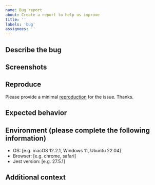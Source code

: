 ```yaml
---
name: Bug report
about: Create a report to help us improve
title: ''
labels: 'bug'
assignees: ''
---
```


<!--
 Thank you for very much for reporting an issue. Please help to fill in as much as possible for us to have a better context. We welcome you open a PR to fix the issue as well. If you would like to do so. Please add a comment then we will guide you on how to contribute by fixing the issue.
-->

## Describe the bug

<!-- A clear and concise description of what the bug is. -->

## Screenshots

<!-- If applicable, add screenshots to help explain your problem. -->

## Reproduce

<!--
It's extremely important to provide a way to reproduce the bug. A reproducible repository is preferred.
If this source code is private, please consider to mask sensitive code and extract a minimum of code that reproduces the bug.
Without a reproduction, it's likely that it takes a very long time or the bug will not be fixed.
-->

Please provide a minimal [reproduction](https://stackoverflow.com/help/minimal-reproducible-example) for the issue. Thanks.

## Expected behavior

<!-- A clear and concise description of what you expected to happen. -->

## Environment (please complete the following information)

- OS: [e.g. macOS 12.2.1, Windows 11, Ubuntu 22.04]
- Browser: [e.g. chrome, safari]
- Jest version: [e.g. 27.5.1]

## Additional context

<!-- Add any other context about the problem here. -->

<!--
  Last but not least, if we merged a PR to resolve your issue, we would love to credit you by adding you to contributors (https://github.com/KotonoSora/date-utils/blob/master/CONTRIBUTING.md).
  Usually, we will remember to do that. But sometimes, we forget. Simply ask us to do that if the corresponding PR get merged after 2 days and we still don't have you in the contributors list.
-->
